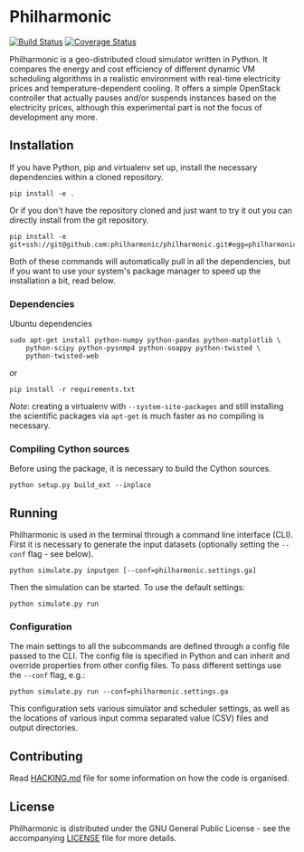 Philharmonic
============
[![Build Status](https://travis-ci.org/philharmonic/philharmonic.svg)](https://travis-ci.org/philharmonic/philharmonic) [![Coverage Status](https://img.shields.io/coveralls/philharmonic/philharmonic.svg)](https://coveralls.io/r/philharmonic/philharmonic)

Philharmonic is a geo-distributed cloud simulator written in Python.
It compares the energy and cost efficiency of different dynamic VM scheduling
algorithms in a realistic environment with real-time electricity prices and
temperature-dependent cooling.
It offers a simple OpenStack controller that actually pauses and/or suspends
instances based on the electricity prices, although this experimental
part is not the focus of development any more.

Installation
------------

If you have Python, pip and virtualenv set up, install the necessary
dependencies within a cloned repository.

    pip install -e .

Or if you don't have the repository cloned and just want to try it out you can
directly install from the git repository.

    pip install -e git+ssh://git@github.com:philharmonic/philharmonic.git#egg=philharmonic

Both of these commands will automatically pull in all the dependencies, but if
you want to use your system's package manager to speed up the installation
a bit, read below.

### Dependencies

Ubuntu dependencies

    sudo apt-get install python-numpy python-pandas python-matplotlib \
        python-scipy python-pysnmp4 python-soappy python-twisted \
        python-twisted-web

or

    pip install -r requirements.txt

*Note:* creating a virtualenv with `--system-site-packages` and still
installing the scientific packages via `apt-get` is much faster as no
compiling is necessary.

### Compiling Cython sources

Before using the package, it is necessary to build the Cython sources.

    python setup.py build_ext --inplace

Running
-------

Philharmonic is used in the terminal through a command line interface (CLI).
First it is necessary to generate the input datasets (optionally setting
the `--conf` flag - see below).

    python simulate.py inputgen [--conf=philharmonic.settings.ga]

Then the simulation can be started. To use the default settings:

    python simulate.py run

### Configuration

The main settings to all the subcommands are defined through a config file
passed to the CLI. The config file is specified in Python and can inherit
and override properties from other config files. To pass different settings
use the `--conf` flag, e.g.:

    python simulate.py run --conf=philharmonic.settings.ga

This configuration sets various simulator and scheduler settings, as well as the
locations of various input comma separated value (CSV) files
and output directories.


Contributing
------------
Read [HACKING.md](https://github.com/philharmonic/philharmonic/blob/master/HACKING.md)
file for some information on how the code is organised.

License
-------
Philharmonic is distributed under the GNU General Public License - see the
accompanying
[LICENSE](https://github.com/philharmonic/philharmonic/blob/master/LICENSE) file
for more details.
